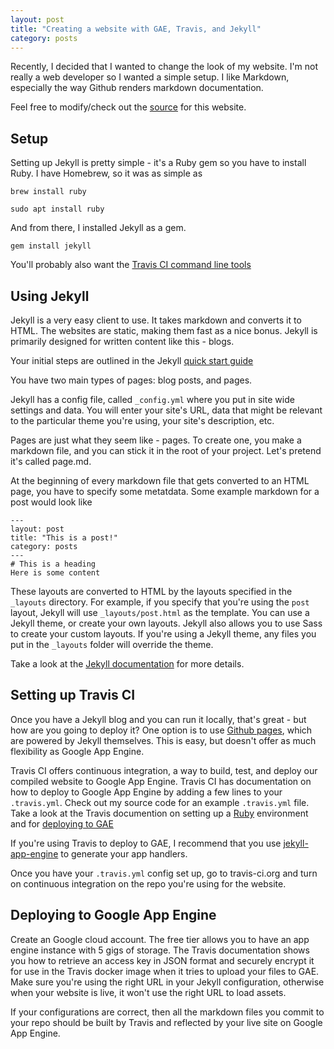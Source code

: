 ```yaml
---
layout: post
title: "Creating a website with GAE, Travis, and Jekyll"
category: posts
---
```


Recently, I decided that I wanted to change the look of my website. I'm 
not really a web developer so I wanted a simple setup. I like Markdown, 
especially the way Github renders markdown documentation. 

Feel free to modify/check out the [source](https://github.com/afnanenayet/personal_blog) 
for this website.

## Setup

Setting up Jekyll is pretty simple - it's a Ruby gem so you have to 
install Ruby. I have Homebrew, so it was as simple as 

    brew install ruby

    sudo apt install ruby

And from there, I installed Jekyll as a gem.

    gem install jekyll

You'll probably also want the [Travis CI command line tools](https://github.com/travis-ci/travis.rb)

## Using Jekyll

Jekyll is a very easy client to use. It takes markdown and converts it to HTML. 
The websites are static, making them fast as a nice bonus. Jekyll is primarily 
designed for written content like this - blogs. 

Your initial steps are outlined in the Jekyll 
[quick start guide](https://jekyllrb.com/docs/quickstart/)

You have two main types of pages: blog posts, and pages.

Jekyll has a config file, called `_config.yml` where you put in site wide 
settings and data. You will enter your site's URL, data that might be relevant 
to the particular theme you're using, your site's description, etc.

Pages are just what they seem like - pages. To create one, you make a markdown 
file, and you can stick it in the root of your project. Let's pretend it's 
called page.md.

At the beginning of every markdown file that gets converted to an HTML page,
you have to specify some metatdata. Some example markdown for a post would 
look like 

```
---
layout: post
title: "This is a post!"
category: posts
---
# This is a heading
Here is some content
```

These layouts are converted to HTML by the layouts specified in the `_layouts`
directory. For example, if you specify that you're using the `post` layout, 
Jekyll will use `_layouts/post.html` as the template. 
You can use a Jekyll theme, or create your own layouts. Jekyll 
also allows you to use Sass to create your custom layouts. If you're using a 
Jekyll theme, any files you put in the `_layouts` folder will override the 
theme. 

Take a look at the [Jekyll documentation](https://jekyllrb.com/docs/templates/)
for more details.

## Setting up Travis CI

Once you have a Jekyll blog and you can run it locally, that's great - but how 
are you going to deploy it? One option is to use [Github pages](https://pages.github.com), which are 
powered by Jekyll themselves. This is easy, but doesn't offer as much flexibility 
as Google App Engine.

Travis CI offers continuous integration, a way to build, test, and deploy 
our compiled website to Google App Engine. Travis CI has documentation 
on how to deploy to Google App Engine by adding a few lines to your 
`.travis.yml`. Check out my source code for an example `.travis.yml` file. 
Take a look at the Travis documention on setting up a [Ruby](https://docs.travis-ci.com/user/languages/ruby/) 
environment and for [deploying to GAE](https://docs.travis-ci.com/user/deployment/google-app-engine/)

If you're using Travis to deploy to GAE, I recommend that you use [jekyll-app-engine](https://github.com/jamesramsay/jekyll-app-engine)
to generate your app handlers. 

Once you have your `.travis.yml` config set up, go to travis-ci.org and turn 
on continuous integration on the repo you're using for the website. 

## Deploying to Google App Engine

Create an Google cloud account. The free tier allows you to have an app engine 
instance with 5 gigs of storage. The Travis documentation shows you how to 
retrieve an access key in JSON format and securely encrypt it for use in the 
Travis docker image when it tries to upload your files to GAE. Make sure you're 
using the right URL in your Jekyll configuration, otherwise when your 
website is live, it won't use the right URL to load assets. 

If your configurations are correct, then all the markdown files you commit 
to your repo should be built by Travis and reflected by your live site 
on Google App Engine.


